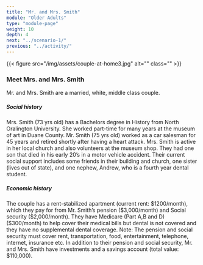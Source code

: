 ```yaml
---
title: "Mr. and Mrs. Smith"
module: "Older Adults"
type: "module-page"
weight: 10
depth: 4
next: "../scenario-1/"
previous: "../activity/"
---
```

<form method="post" action="."><div class="pageblock right img-polaroid img-rounded">
<div class="caption">
</div>{{< figure src="/img/assets/couple-at-home3.jpg" alt="" class="" >}}</div><h3>Meet Mrs. and Mrs. Smith</h3><div class="pageblock"><p>Mr. and Mrs. Smith are a married, white, middle class couple.</p>
<h5>Social history</h5>
<p>Mrs. Smith (73 yrs old) has a Bachelors degree in History from North Oralington University. She worked part-time for many years at the museum of art in Duane County. Mr. Smith (75 yrs old) worked as a car salesman for 45 years and retired shortly after having a heart attack. Mrs. Smith is active in her local church and also volunteers at the museum shop. They had one son that died in his early 20’s in a motor vehicle accident. Their current social support includes some friends in their building and church, one sister (lives out of state), and one nephew, Andrew, who is a fourth year dental student.</p>
<h5>Economic history</h5>
<p>The couple has a rent-stabilized apartment (current rent: $1200/month), which they pay for from Mr. Smith’s pension ($3,000/month) and Social security ($2,000/month). They have Medicare (Part A,B and D) ($300/month) to help cover their medical bills but dental is not covered and they have no supplemental dental coverage. Note: The pension and social security must cover rent, transportation, food, entertainment, telephone, internet, insurance etc.  In addition to their pension and social security, Mr. and Mrs. Smith have investments and a savings account (total value: $110,000).</p>
</div></form>